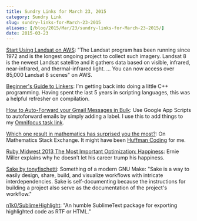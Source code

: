 ```yaml
---
title: Sundry Links for March 23, 2015
category: Sundry Link
slug: sundry-links-for-March-23-2015
aliases: [/blog/2015/Mar/23/sundry-links-for-March-23-2015/]
date: 2015-03-23
---
```


[Start Using Landsat on AWS](https://aws.amazon.com/blogs/aws/start-using-landsat-on-aws/): "The Landsat program has been running since 1972 and is the longest ongoing project to collect such imagery. Landsat 8 is the newest Landsat satellite and it gathers data based on visible, infrared, near-infrared, and thermal-infrared light. … You can now access over 85,000 Landsat 8  scenes" on AWS.

[Beginner's Guide to Linkers](http://www.lurklurk.org/linkers/linkers.html): I’m getting back into doing a little C++ programming. Having spent the last 5 years in scripting languages, this was a helpful refresher on compilation.

[How to Auto-Forward your Gmail Messages in Bulk](http://www.labnol.org/internet/auto-forward-gmail-messages/20665/): Use Google App Scripts to autoforward emails by simply adding a label. I use this to add things to my [Omnifocus task link](https://support.omnigroup.com/omnifocus-mail-drop).

[Which one result in mathematics has surprised you the most?](http://math.stackexchange.com/questions/2949/which-one-result-in-mathematics-has-surprised-you-the-most): On Mathematics Stack Exchange. It might have been [Huffman Coding](http://en.wikipedia.org/wiki/Huffman_coding) for me.

[Ruby Midwest 2013 The Most Important Optimization: Happiness](https://www.youtube.com/watch?v=3OHNYIg6N5Y&feature=youtube_gdata_player): Ernie Miller explains why he doesn’t let his career trump his happiness.

[Sake by tonyfischetti](http://tonyfischetti.github.io/sake/): Something of a modern GNU Make: "Sake is a way to easily design, share, build, and visualize workflows with intricate interdependencies. Sake is self-documenting because the instructions for building a project also serve as the documentation of the project's workflow."

[n1k0/SublimeHighlight](https://github.com/n1k0/SublimeHighlight): "An humble SublimeText package for exporting highlighted code as RTF or HTML."
